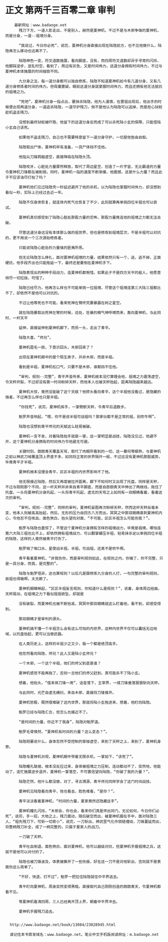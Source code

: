 # 正文 第两千三百零二章 审判
        最新网址：www.badaoge.net
          残刀下方，一道人影走出，不是别人，赫然是夏神机，不过不是与木邪争锋的夏神机，而是分身，一道--祖境分身。
      
          “我说过，今日你必死”，说完，夏神机分身直接出现在陆隐前方，也不见他做什么，陆隐再怎么移动也远离不了。
      
          陆隐神色一变，符文道数施展，看向脚底，没有，而四周符文道数却异乎寻常的闪烁，他脚踩逆步，逆乱时空，看到了，周边有灰色，又是时间伟力，这道分身拥有时间伟力，不过与夏神机本体施展的时间枷锁不同。
      
          九分身之法，每一道分身都可以独自修炼，陆隐不知道夏神机如今有几道分身，又有几道分身修炼者时间的伟力，但毋庸置疑，眼前这道分身就掌握时间伟力，而且还拥有他无法抵抗的祖境之力。
      
          “死吧”，夏神机分身一指点出，要抹杀陆隐，他为人谨慎，在雾祖出现后，他出手的时候便出现两道分身，一道追杀陆隐，一道守护残刀，倒不是他认为陆隐可以逃掉，而是担心狱蛟趁机盗走残刀。
      
          没想到最终狱蛟被吓跑，他留下的这道分身反而成了可以杀死陆小玄的保障，只能怪陆小玄自己该死。
      
          如果他不盗走残刀，自己也不需要特意留下一道分身守护，一切是他咎由自取。
      
          陆隐取出尸体，夏神机早有准备，一具尸体挡不住他。
      
          他指尖刀锋跨越虚空，直接降临在陆隐头顶。
      
          陆隐咬牙，心脏处力量骤然释放，取代了周边星空，创造了一片宇宙，无比霸道的力量令夏神机刀锋都在被削弱，同时，夏神机一指的速度不断渐缓，他震撼，这是什么力量？而且此子不应该油尽灯枯了吗？
      
          夏神机他们见过陆隐凭一秒延迟避开了他的杀机，以为陆隐也掌握时间伟力，却没想到看似一秒，实际上已经过去近一年。
      
          陆隐不仅身体恢复，就连体内死气也恢复了不少，此刻就算再单挑四位半祖也可以尝试。
      
          夏神机真切感受到了陆隐心脏处那股力量的恐怖，那股力量竟连他的祖境之力都无法击破。
      
          尽管这道分身远没有本体那么强的祖世界，但也是修炼到祖境层次，不是半祖可以对抗的，更不用说一个三次源劫修炼者。
      
          只能说陆隐心脏处的力量强的匪夷所思。
      
          但无论陆隐怎么挣扎，面对夏神机祖境的力量，结果依然只有一个，逃，逃不掉，正面硬抗，他手段齐出也只能拖延一下，最终还是要倒在夏神机手下。
      
          陆隐表现出的种种手段战力，连夏神机都惋惜，如果此子不是四方天平的敌人，他愿意倾尽一切拉拢，可惜了。
      
          陆隐已经尽力，他再怎么样也不可能单挑一位祖境，尽管这个祖境连第三大陆三祖都比不了，却依然不是他可以对抗的。
      
          不过让他等死也不可能，看来死神左臂终究要暴露在树之星空。
      
          就在陆隐要取出死神左臂的时候，远处，狂暴的精气神呼啸而来，轰向夏神机，与此同时，一杆天平
      
          延伸，直接延伸到夏神机脚下，而另一头，走出了青平。
      
          陆隐大喜，“师兄”。
      
          夏神机眉毛一挑，下意识回头，木邪回来了？
      
          出现在夏神机眼中的是个陌生男子，并非木邪，而是半祖。
      
          看到是半祖，夏神机松口气，只要不是木邪，谁都挡不住他。
      
          “审判，规则--完整”，青平声音传来，夏神机根本没打算理会他，祖境之力震荡虚空，令天秤开裂，不过却没有第一时间粉碎天秤，而他本人也被天秤抬起，距离陆隐越来越远。
      
          夏神机大惊，竟然没能破了这个天赋？他转头看向青平，这个半祖他没看过，是隐藏的强者，不过再怎么样也只是半祖。
      
          “你找死”，说完，夏神机挥手，一掌劈断天秤，令青平后退数步。
      
          魁罗声音响起，“喂，你不是说半祖可战祖吗？那家伙都不是正常的祖，别吹牛啊”。
      
          陆隐也没想到青平师兄的天赋这么轻易被破。
      
          夏神机一言不发，对着陆隐抬手就是一掌，这一掌明显是战技，陆隐没见过，他避不开，这个夏神机分身拥有的时间伟力令他避无可避。
      
          关键时刻，朗朗青天覆盖天穹，取代了肉眼所看到的一切，这一幕何等眼熟，与夏神机之前以神武刀域覆盖顶上界差不多，如同将正常的世界隔开一般，不过远没有夏神机那股威势，毕竟青平才半祖。
      
          夏神机根本没理会青平，区区半祖的内世界影响不了他。
      
          他无限接近陆隐，然后又再度被拉开距离，脚下不知何时又出现了托盘，同样是天秤，不过与刚刚那个不同，这一杆天秤并非来自青平脚底，而是自郎朗青天中伸出了两根线，拖住了托盘，一头将夏神机分身托起，一头将青平托起，虚无的天穹之上如同有一双眼睛看着，看着这次的审判。
      
          “审判，规则--完整”，同样的审判，夏神机妄图再次粉碎天秤，然而这杆天秤丝毫未变，他本人则被高高抬起，然后，无形的压力自四方八方而出，冥冥之中那双眼睛直刺夏神机内心，令他忍不住咳血，面色煞白，抬头望向对面，“不可能，区区半祖怎么可能伤我？”。
      
          魁罗与陆隐也震惊了，不管这个夏神机分身拥有怎样的祖境战力，毕竟是祖境，哪怕连第六大陆三祖也比不上，却依然拥有祖境战力，可以翻掌碾压半祖，轻易抹杀足以单挑四位半祖的陆隐，这样的人竟然被青平打伤了。
      
          魁罗咽了咽口水，星使战半祖，半祖，可战祖，还真不是吹牛啊。
      
          青平看着夏神机，“非我伤你，而是审判规则如此，在规则之内，你输了，你不完整，只是一具分身，而我，是完整的”。
      
          陆隐与魁罗怪异，这也算规则？以后凡是跟修炼九分身的人打，一句完整的审判规则，辰祖也得输啊，太无赖了。
      
          夏神机眼睛眯起，“区区半祖妄言规则，你知道什么是规则？”，说着，身体周边扭曲，天秤晃动，在祖境之力下看似摇摇欲坠，却就是
      
          没有破裂，而夏神机也被不断抬高，冥冥中那双眼睛就这么盯着他，看不到，却感受得到。
      
          那双眼睛才是审判的源头。
      
          夏神机搞不懂一个半祖怎么会有这么可怕的内世界，这种内世界不仅可以囊括无边地域，以托盘抬起，更可以当做武器。
      
          在人类历史上，这样的半祖少之又少，每一个都是绝顶高手。
      
          他忽然看向陆隐，师兄？此人又是陆小玄师兄？
      
          一个木邪，一个这个半祖，他们的师父到底是谁？
      
          夏神机感觉不能再拖了，否则一旦他们的师父赶到，真可能杀不了陆小玄。
      
          想着，他抬头，“借本体刀锋一用”，话音落下，主宰界，一缕刀锋垂落狠狠斩向天秤。
      
          与此同时，光芒自虚无横扫，来自木邪，直接将刀锋推开。
      
          夏神机怒极，既然很难破了这内世界，那就将陆小玄拖进来，想着，他盯向陆隐。
      
          魁罗已经与陆隐汇合，但怎么也接近不了。
      
          “是时间的力量，你近不了我身”，陆隐对魁罗道。
      
          魁罗毛骨悚然，“夏神机有时间的力量？这么变态？”。
      
          陆隐刚要说什么，身体忽然不受控制的穿梭虚空，来到了天秤之上，来到了，夏神机身旁。
      
          陆隐与夏神机对视，夏神机眼中带着无限杀机，一掌拍下，“该死了”。
      
          陆隐瞳孔陡缩，根本没反应过来，身体被祖境之力压制，连动都动不了，突然地，他能动了，连忙施展逆步退开，夏神机一掌落空，不可置信望向陆隐，“你破了我的力量？”。
      
          陆隐茫然，他什么都没做，对了，寻古溯源，青平师兄同样学会了这门时间战技。
      
          夏神机见陆隐看向青平，他也看去，脸色难看，“是你？”。
      
          青平淡淡看着夏神机，“时间的力量，夏家竟然还隐藏这手”。
      
          夏神机瞳孔闪烁，“木邪会，你也会，看来你们真是师出同门，无论如何，今日你们必死”，说完，手一招，大地之上，残刀震动，随后破空而出，被夏神机握在手中，面对陆隐三人，“祖先残刀下，可斩一切宵小”，说完，一刀斩出，神武罡气化作锁链缠绕，刀锋蔓延而出，将整柄残刀补全，成了一柄完整的，只属于夏家人的战刀。
      
          一刀破了天秤。
      
          青平吐血倒退，面色煞白，面对夏神机，他可以越级对抗，但夏神机手握祖境之兵，这就不是他可以对付的了。
      
          陆隐也被刀锋波及，体表被撕开了一些伤痕，好在这一刀不是对他斩出，否则就不是表面伤这么简单了。
      
          “不好，快退，打不过”，魁罗一把拉住陆隐就往中平界逃去。
      
          青平盯向夏神机，周身突然变得黑暗，直接取代自己刚刚创造的朗朗青天，令夏神机都看不见。
      
          等夏神机看清四周，三人已经离开顶上界，朝着中平界冲去。
      
          夏神机手握残刀追去。
      
      
      http://www.badaoge.net/book/13084/23028945.html
      
      请记住本书首发域名：www.badaoge.net。笔尖中文手机版阅读网址：m.badaoge.net